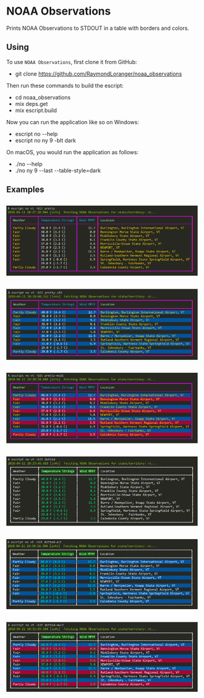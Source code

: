# NOAA Observations

Prints NOAA Observations to STDOUT in a table with borders and colors.

## Using

To use `NOAA Observations`, first clone it from GitHub:

  - git clone https://github.com/RaymondLoranger/noaa_observations

Then run these commands to build the escript:

  - cd noaa_observations
  - mix deps.get
  - mix escript.build

Now you can run the application like so on Windows:

  - escript no --help
  - escript no ny 9 -blt dark

On macOS, you would run the application as follows:

  - ./no --help
  - ./no ny 9 --last --table-style=dark

## Examples
## ![pretty](images/pretty.png)
## ![pretty_alt](images/pretty_alt.png)
## ![pretty_mult](images/pretty_mult.png)
## ![dotted](images/dotted.png)
## ![dotted_alt](images/dotted_alt.png)
## ![dotted_mult](images/dotted_mult.png)
